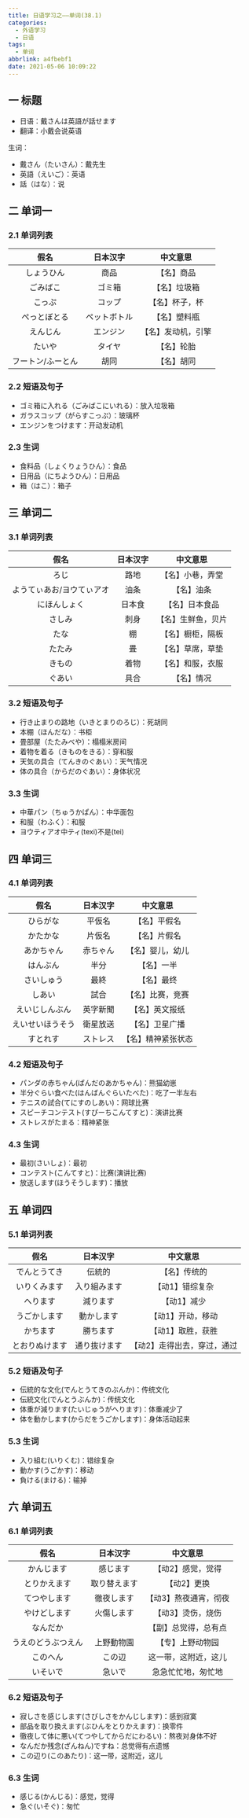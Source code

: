 ```yaml
---
title: 日语学习之——单词(38.1)
categories:
  - 外语学习
  - 日语
tags:
  - 单词
abbrlink: a4fbebf1
date: 2021-05-06 10:09:22
---
```

## 一 标题

* 日语：戴さんは英語が話せます
* 翻译：小戴会说英语

<!--more-->

生词：

* 戴さん（たいさん）：戴先生
* 英語（えいご）：英语
* 話（はな）：说

## 二 单词一

### 2.1 单词列表

|       假名        |   日本汉字   |      中文意思      |
| :---------------: | :----------: | :----------------: |
|    しょうひん     |     商品     |     【名】商品     |
|     ごみばこ      |    ゴミ箱    |    【名】垃圾箱    |
|      こっぷ       |    コップ    |   【名】杯子，杯   |
|   ぺっとぼとる    | ペットボトル |    【名】塑料瓶    |
|     えんじん      |   エンジン   | 【名】发动机，引擎 |
|      たいや       |    タイヤ    |     【名】轮胎     |
| フートン/ふーとん |     胡同     |     【名】胡同     |

### 2.2 短语及句子

* ゴミ箱に入れる（ごみばこにいれる）：放入垃圾箱
* ガラスコップ（がらすこっぷ）：玻璃杯
* エンジンをつけます：开动发动机

### 2.3 生词

* 食料品（しょくりょうひん）：食品
* 日用品（にちようひん）：日用品
* 箱（はこ）：箱子

## 三 单词二

### 3.1 单词列表

|           假名            | 日本汉字 |      中文意思      |
| :-----------------------: | :------: | :----------------: |
|           ろじ            |   路地   |  【名】小巷，弄堂  |
| ようてぃあお/ヨウてぃアオ |   油条   |     【名】油条     |
|       にほんしょく        |  日本食  |   【名】日本食品   |
|          さしみ           |   刺身   | 【名】生鲜鱼，贝片 |
|           たな            |    棚    |  【名】橱柜，隔板  |
|          たたみ           |    畳    |  【名】草席，草垫  |
|          きもの           |   着物   |  【名】和服，衣服  |
|          ぐあい           |   具合   |     【名】情况     |

### 3.2 短语及句子

* 行き止まりの路地（いきとまりのろじ）：死胡同
* 本棚（ほんだな）：书柜
* 畳部屋（たたみべや）：榻榻米房间
* 着物を着る（きものをきる）：穿和服
* 天気の具合（てんきのぐあい）：天气情况
* 体の具合（からだのぐあい）：身体状况

### 3.3 生词

* 中華パン（ちゅうかぱん）：中华面包
* 和服（わふく）：和服
* ヨウティアオ中ティ(texi)不是(tei)

## 四 单词三

### 4.1 单词列表

|       假名       | 日本汉字 |      中文意思      |
| :--------------: | :------: | :----------------: |
|     ひらがな     |  平仮名  |    【名】平假名    |
|     かたかな     |  片仮名  |    【名】片假名    |
|    あかちゃん    | 赤ちゃん |  【名】婴儿，幼儿  |
|     はんぶん     |   半分   |     【名】一半     |
|    さいしゅう    |   最終   |     【名】最终     |
|      しあい      |   試合   |  【名】比赛，竞赛  |
|  えいじしんぶん  | 英字新聞 |   【名】英文报纸   |
| えいせいほうそう | 衛星放送 |   【名】卫星广播   |
|     すとれす     | ストレス | 【名】精神紧张状态 |

### 4.2 短语及句子

* パンダの赤ちゃん(ぱんだのあかちゃん)：熊猫幼崽
* 半分ぐらい食べた(はんばんぐらいたべた)：吃了一半左右
* テニスの試合(てにすのしあい)：网球比赛
* スピーチコンテスト(すぴーちこんてすと)：演讲比赛
* ストレスがたまる：精神紧张

### 4.3 生词

* 最初(さいしょ)：最初
* コンテスト(こんてすと)：比赛(演讲比赛)
* 放送します(ほうそうします)：播放

## 五 单词四

### 5.1 单词列表

|      假名      |   日本汉字   |          中文意思           |
| :------------: | :----------: | :-------------------------: |
|  でんとうてき  |    伝統的    |        【名】传统的         |
|  いりくみます  | 入り組みます |       【动1】错综复杂       |
|    へります    |   減ります   |         【动1】减少         |
|  うごかします  |  動かします  |      【动1】开动，移动      |
|    かちます    |   勝ちます   |      【动1】取胜，获胜      |
| とおりぬけます | 通り抜けます | 【动2】走得出去，穿过，通过 |

### 5.2 短语及句子

* 伝統的な文化(でんとうてきのぶんか)：传统文化
* 伝統文化(でんとうぶんか)：传统文化
* 体重が減ります(たいじゅうがへります)：体重减少了
* 体を動かします(からだをうごかします)：身体活动起来

### 5.3 生词

* 入り組む(いりくむ)：错综复杂
* 動かす(うごかす)：移动
* 負ける(まける)：输掉

## 六  单词五

### 6.1 单词列表

|        假名        |   日本汉字   |       中文意思        |
| :----------------: | :----------: | :-------------------: |
|     かんじます     |   感じます   |   【动2】感觉，觉得   |
|    とりかえます    | 取り替えます |      【动2】更换      |
|    てつやします    |  徹夜します  | 【动3】熬夜通宵，彻夜 |
|    やけどします    |  火傷します  |   【动3】烫伤，烧伤   |
|      なんだか      |              | 【副】总觉得，总有点  |
| うえのどうぶつえん |  上野動物園  |   【专】上野动物园    |
|      このへん      |    この辺    | 这一带，这附近，这儿  |
|      いそいで      |    急いで    |  急急忙忙地，匆忙地   |

### 6.2 短语及句子

* 寂しさを感じします(さびしさをかんじします)：感到寂寞
* 部品を取り換えます(ぶひんをとりかえます)：换零件
* 徹夜して体に悪い(てつやしてからだにわるい)：熬夜对身体不好
* なんだか残念(ざんねん)ですね：总觉得有点遗憾
* この辺り(このあたり)：这一带，这附近，这儿

### 6.3 生词

* 感じる(かんじる)：感觉，觉得
* 急ぐ(いそぐ)：匆忙